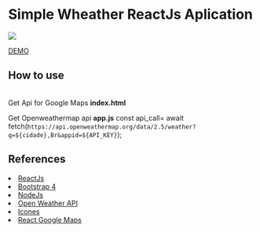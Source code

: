 <h1>Simple Wheather ReactJs Aplication </h1>
<img src="https://i.imgur.com/HRPHjFn.png">
<br/>

<a href="https://reactappsclima.herokuapp.com/"> DEMO </a>

 <h2> How to use </h2>
 <br/>
 Get Api for Google Maps 
 <b>index.html</b>
 <script type="text/javascript" src="https://maps.googleapis.com/maps/api/js?key=[YOUR-API-KEY]&libraries=geometry,places"></script>
 <br/>
 
 Get Openweathermap api 
 <b>app.js</b>
 const api_call= await fetch(`https://api.openweathermap.org/data/2.5/weather?q=${cidade},Br&appid=${API_KEY}`);
 
 
 <h2> References </h2>
 
<li > <a href="https://reactjs.org/"> ReactJs </a></li>  
<li > <a href="https://getbootstrap.com/docs/4.0/getting-started/introduction/"> Bootstrap 4 </a></li>  
<li > <a href="https://nodejs.org/en/"> NodeJs </a></li>  
<li > <a href="https://openweathermap.org/api"> Open Weather API </a></li>
<li > <a href="https://www.etsy.com/shop/LookLookPrettyPaper?ref=l2-shopheader-name">Icones </a></li>  
<li > <a href="https://github.com/ErrorPro/react-google-autocomplete/ " > React Google Maps </a> </li>
